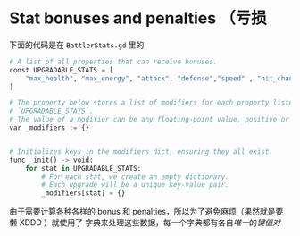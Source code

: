 # Stat bonuses and penalties （亏损

下面的代码是在 `BattlerStats.gd` 里的

```python
# A list of all properties that can receive bonuses.
const UPGRADABLE_STATS = [
	"max_health", "max_energy", "attack", "defense","speed" , "hit_chance", "evasion"
]

# The property below stores a list of modifiers for each property listed in
# `UPGRADABLE_STATS`.
# The value of a modifier can be any floating-point value, positive or negative.
var _modifiers := {}


# Initializes keys in the modifiers dict, ensuring they all exist.
func _init() -> void:
	for stat in UPGRADABLE_STATS:
		# For each stat, we create an empty dictionary.
		# Each upgrade will be a unique key-value pair.
		_modifiers[stat] = {}
```

由于需要计算各种各样的 bonus 和 penalties，所以为了避免麻烦（果然就是要懒 XDDD ）就使用了 字典来处理这些数据，每一个字典都有各自*唯一*的*键值对*

